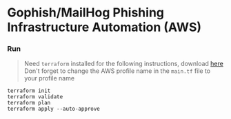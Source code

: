 # Gophish/MailHog Phishing Infrastructure Automation (AWS)

### Run

> Need `terraform` installed for the following instructions, download [here](https://www.terraform.io/downloads.html)
> Don't forget to change the AWS profile name in the `main.tf` file to your profile name

```
terraform init
terraform validate
terraform plan
terraform apply --auto-approve
```
